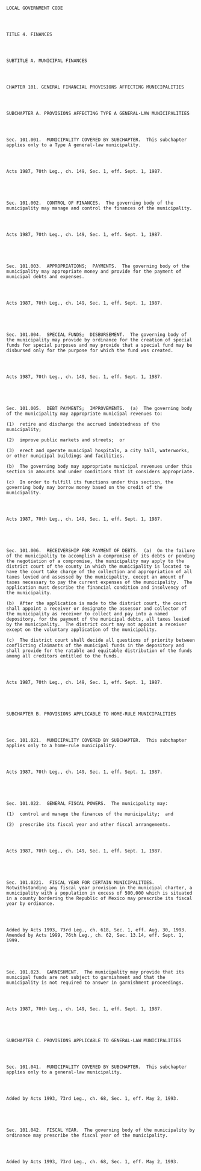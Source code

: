 ﻿
    
    
    	
    					
    
    
    LOCAL GOVERNMENT CODE
    
      
    
    
    TITLE 4. FINANCES
    
      
    
    
    SUBTITLE A. MUNICIPAL FINANCES
    
      
    
    
    CHAPTER 101. GENERAL FINANCIAL PROVISIONS AFFECTING MUNICIPALITIES
    
      
    
    
    SUBCHAPTER A. PROVISIONS AFFECTING TYPE A GENERAL-LAW MUNICIPALITIES
    
      
    
    
    Sec. 101.001.  MUNICIPALITY COVERED BY SUBCHAPTER.  This subchapter applies only to a Type A general-law municipality.
    
    
    
    
    Acts 1987, 70th Leg., ch. 149, Sec. 1, eff. Sept. 1, 1987.
    
    
    
    
    
    Sec. 101.002.  CONTROL OF FINANCES.  The governing body of the municipality may manage and control the finances of the municipality.
    
    
    
    
    Acts 1987, 70th Leg., ch. 149, Sec. 1, eff. Sept. 1, 1987.
    
    
    
    
    
    Sec. 101.003.  APPROPRIATIONS;  PAYMENTS.  The governing body of the municipality may appropriate money and provide for the payment of municipal debts and expenses.
    
    
    
    
    Acts 1987, 70th Leg., ch. 149, Sec. 1, eff. Sept. 1, 1987.
    
    
    
    
    
    Sec. 101.004.  SPECIAL FUNDS;  DISBURSEMENT.  The governing body of the municipality may provide by ordinance for the creation of special funds for special purposes and may provide that a special fund may be disbursed only for the purpose for which the fund was created.
    
    
    
    
    Acts 1987, 70th Leg., ch. 149, Sec. 1, eff. Sept. 1, 1987.
    
    
    
    
    
    Sec. 101.005.  DEBT PAYMENTS;  IMPROVEMENTS.  (a)  The governing body of the municipality may appropriate municipal revenues to:
    
    (1)  retire and discharge the accrued indebtedness of the municipality;
    
    (2)  improve public markets and streets;  or
    
    (3)  erect and operate municipal hospitals, a city hall, waterworks, or other municipal buildings and facilities.
    
    (b)  The governing body may appropriate municipal revenues under this section in amounts and under conditions that it considers appropriate.
    
    (c)  In order to fulfill its functions under this section, the governing body may borrow money based on the credit of the municipality.
    
    
    
    
    Acts 1987, 70th Leg., ch. 149, Sec. 1, eff. Sept. 1, 1987.
    
    
    
    
    
    Sec. 101.006.  RECEIVERSHIP FOR PAYMENT OF DEBTS.  (a)  On the failure of the municipality to accomplish a compromise of its debts or pending the negotiation of a compromise, the municipality may apply to the district court of the county in which the municipality is located to have the court take charge of the collection and appropriation of all taxes levied and assessed by the municipality, except an amount of taxes necessary to pay the current expenses of the municipality.  The application must describe the financial condition and insolvency of the municipality.
    
    (b)  After the application is made to the district court, the court shall appoint a receiver or designate the assessor and collector of the municipality as receiver to collect and pay into a named depository, for the payment of the municipal debts, all taxes levied by the municipality.  The district court may not appoint a receiver except on the voluntary application of the municipality.
    
    (c)  The district court shall decide all questions of priority between conflicting claimants of the municipal funds in the depository and shall provide for the ratable and equitable distribution of the funds among all creditors entitled to the funds.
    
    
    
    
    Acts 1987, 70th Leg., ch. 149, Sec. 1, eff. Sept. 1, 1987.
    
    
    
    
    
    SUBCHAPTER B. PROVISIONS APPLICABLE TO HOME-RULE MUNICIPALITIES
    
      
    
    
    Sec. 101.021.  MUNICIPALITY COVERED BY SUBCHAPTER.  This subchapter applies only to a home-rule municipality.
    
    
    
    
    Acts 1987, 70th Leg., ch. 149, Sec. 1, eff. Sept. 1, 1987.
    
    
    
    
    
    Sec. 101.022.  GENERAL FISCAL POWERS.  The municipality may:
    
    (1)  control and manage the finances of the municipality;  and
    
    (2)  prescribe its fiscal year and other fiscal arrangements.
    
    
    
    
    Acts 1987, 70th Leg., ch. 149, Sec. 1, eff. Sept. 1, 1987.
    
    
    
    
    
    Sec. 101.0221.  FISCAL YEAR FOR CERTAIN MUNICIPALITIES.  Notwithstanding any fiscal year provision in the municipal charter, a municipality with a population in excess of 500,000 which is situated in a county bordering the Republic of Mexico may prescribe its fiscal year by ordinance.
    
    
    
    
    Added by Acts 1993, 73rd Leg., ch. 618, Sec. 1, eff. Aug. 30, 1993.  Amended by Acts 1999, 76th Leg., ch. 62, Sec. 13.14, eff. Sept. 1, 1999.
    
    
    
    
    
    Sec. 101.023.  GARNISHMENT.  The municipality may provide that its municipal funds are not subject to garnishment and that the municipality is not required to answer in garnishment proceedings.
    
    
    
    
    Acts 1987, 70th Leg., ch. 149, Sec. 1, eff. Sept. 1, 1987.
    
    
    
    
    
    SUBCHAPTER C. PROVISIONS APPLICABLE TO GENERAL-LAW MUNICIPALITIES
    
      
    
    
    Sec. 101.041.  MUNICIPALITY COVERED BY SUBCHAPTER.  This subchapter applies only to a general-law municipality.
    
    
    
    
    Added by Acts 1993, 73rd Leg., ch. 68, Sec. 1, eff. May 2, 1993.
    
    
    
    
    
    Sec. 101.042.  FISCAL YEAR.  The governing body of the municipality by ordinance may prescribe the fiscal year of the municipality.
    
    
    
    
    Added by Acts 1993, 73rd Leg., ch. 68, Sec. 1, eff. May 2, 1993.
    
    
    
    
    				
